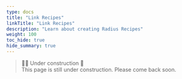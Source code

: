 ```yaml
---
type: docs
title: "Link Recipes"
linkTitle: "Link Recipes"
description: "Learn about creating Radius Recipes"
weight: 100
toc_hide: true
hide_summary: true
---
```


<!-- DISABLE_ALGOLIA -->

> 👷‍♂️ Under construction 🚧 <br>
This page is still under construction. Please come back soon.
